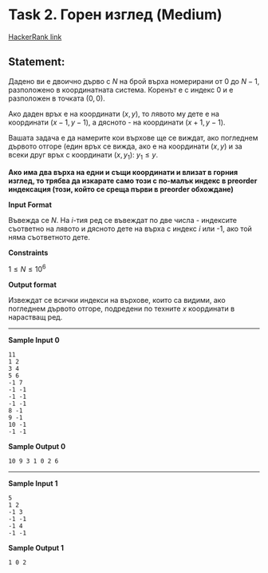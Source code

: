 # Task 2. Горен изглед (Medium)

[HackerRank link](<https://www.hackerrank.com/contests/sda-hw-6-2021/challenges/top>)

## Statement:

Дадено ви е двоично дърво с $N$ на брой върха номерирани от $0$ до $N-1$, разположено в координатната система. Коренът е с индекс $0$ и е разположен в точката $(0, 0)$.

Ако даден връх е на координати $(x, y)$, то лявото му дете е на координати $(x-1, y-1)$, а дясното - на координати $(x+1, y-1)$.

Вашата задача е да намерите кои върхове ще се виждат, ако погледнем дървото отгоре (един връх се вижда, ако е на координати $(x, y)$ и за всеки друг връх с координати $(x, y_1)$: $y_1\le y$.

**Ако има два върха на едни и същи координати и влизат в горния изглед, то трябва да изкарате само този с по-малък индекс в preorder индексация (този, който се среща първи в preorder обхождане)**

**Input Format**

Въвежда се $N$. На $i$-тия ред се въвеждат по две числа - индексите съответно на лявото и дясното дете на върха с индекс $i$ или -1, ако той няма съответното дете.

**Constraints**

$1\le N\le 10^6$

**Output format**

Извеждат се всички индекси на върхове, които са видими, ако погледнем дървото отгоре, подредени по техните $x$ координати в нарастващ ред.

---

**Sample Input 0**

```
11
1 2
3 4
5 6
-1 7
-1 -1
-1 -1
-1 -1
8 -1
9 -1
10 -1
-1 -1
```

**Sample Output 0**

```
10 9 3 1 0 2 6
```

---

**Sample Input 1**

```
5
1 2
-1 3
-1 -1
-1 4
-1 -1
```

**Sample Output 1**

```
1 0 2
```